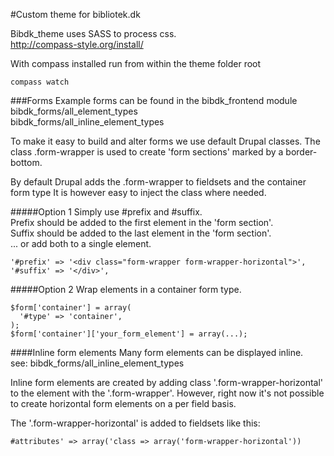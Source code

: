 #Custom theme for bibliotek.dk

Bibdk_theme uses SASS to process css.<br/>
http://compass-style.org/install/

With compass installed run from within the theme folder root

    compass watch


###Forms
Example forms can be found in the bibdk_frontend module<br/>
bibdk_forms/all_element_types<br/>
bibdk_forms/all_inline_element_types

To make it easy to build and alter forms we use default Drupal classes.
The class .form-wrapper is used to create 'form sections' marked by a border-bottom.

By default Drupal adds the .form-wrapper to fieldsets and the container form type
It is however easy to inject the class where needed.

#####Option 1
Simply use #prefix and #suffix.<br/>
Prefix should be added to the first element in the 'form section'.<br/>
Suffix should be added to the last element in the 'form section'.<br/>
... or add both to a single element.

    '#prefix' => '<div class="form-wrapper form-wrapper-horizontal">',
    '#suffix' => '</div>',

#####Option 2
Wrap elements in a container form type.

    $form['container'] = array(
      '#type' => 'container',
    );
    $form['container']['your_form_element'] = array(...);



####Inline form elements
Many form elements can be displayed inline.<br/>
see: bibdk_forms/all_inline_element_types

Inline form elements are created by adding class '.form-wrapper-horizontal' to
the element with the '.form-wrapper'. However, right now it's not possible to create
horizontal form elements on a per field basis.

The '.form-wrapper-horizontal' is added to fieldsets like this:

    #attributes' => array('class => array('form-wrapper-horizontal'))




